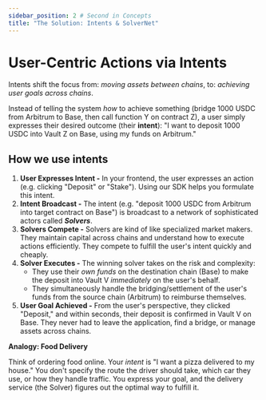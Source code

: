 ```yaml
---
sidebar_position: 2 # Second in Concepts
title: "The Solution: Intents & SolverNet"
---
```


# User-Centric Actions via Intents

Intents shift the focus from: *moving assets between chains*, to: *achieving user goals across chains*.

Instead of telling the system *how* to achieve something (bridge 1000 USDC from Arbitrum to Base, then call function Y on contract Z), a user simply expresses their desired outcome (their **intent**): "I want to deposit 1000 USDC into Vault Z on Base, using my funds on Arbitrum."

## How we use intents

1.  **User Expresses Intent -** In your frontend, the user expresses an action (e.g. clicking "Deposit" or "Stake"). Using our SDK helps you formulate this intent.
2.  **Intent Broadcast -** The intent (e.g. "deposit 1000 USDC from Arbitrum into target contract on Base") is broadcast to a network of sophisticated actors called **_Solvers_**.
3.  **Solvers Compete -** Solvers are kind of like specialized market makers. They maintain capital across chains and understand how to execute actions efficiently. They compete to fulfill the user's intent quickly and cheaply.
4.  **Solver Executes -** The winning solver takes on the risk and complexity:
    *   They use their *own funds* on the destination chain (Base) to make the deposit into Vault V *immediately* on the user's behalf.
    *   They simultaneously handle the bridging/settlement of the user's funds from the source chain (Arbitrum) to reimburse themselves.
5.  **User Goal Achieved -** From the user's perspective, they clicked "Deposit," and within seconds, their deposit is confirmed in Vault V on Base. They never had to leave the application, find a bridge, or manage assets across chains.

**Analogy: Food Delivery**

Think of ordering food online. Your *intent* is "I want a pizza delivered to my house." You don't specify the route the driver should take, which car they use, or how they handle traffic. You express your goal, and the delivery service (the Solver) figures out the optimal way to fulfill it.
